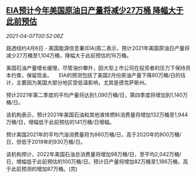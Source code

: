 <!--1617757263000-->
[EIA预计今年美国原油日产量将减少27万桶 降幅大于此前预估](https://cn.reuters.com/article/usa-oil-eia-forecast-0407-idCNKBS2BU02Z)
------

<div><i>2021-04-07T00:52:06Z</i></div><p>路透纽约4月6日 - 美国能源信息署(EIA)周二表示，预计2021年美国原油日产量将减少27万桶至1,104万桶，降幅大于此前预估的16万桶。</p><p>美国石油产量增长缓慢，尽管油价攀升，因大型上市公司在投资者的压力下保持资本约束，保留现金。 　EIA的预测包括了美国2月份原油产量下降80万桶/日的估计，主要因为美国大部分地区受低温影响，尤其是德克萨斯州。 　</p><p>预计2021年第二季度的平均产量将达到1,090万桶/日，第四季度将增加到1,140万桶/日。</p><p>该机构表示，预计2021年美国石油和其他液体燃料消费量将增加132万桶至1,944万桶/日，增幅低于此前预估的141万桶/日增幅。</p><p>预计美国2021年的平均汽油消费量将为860万桶/日，高于2020年的800万桶/日，但低于2019年的930万桶/日。</p><p>该机构预计，2022年美国石油总消费量将增加98万桶/日，至平均2,042万桶/日，增幅低于此前预估的100万桶/日。预计日产量将增加82万桶至1,186万桶，高于此前预测的增加87万桶。(完)</p>
